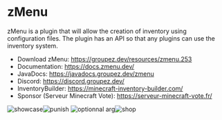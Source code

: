 # zMenu

zMenu is a plugin that will allow the creation of inventory using configuration files. The plugin has an API so that any plugins can use the inventory system.

* Download zMenu: https://groupez.dev/resources/zmenu.253
* Documentation: https://docs.zmenu.dev/
* JavaDocs: https://javadocs.groupez.dev/zmenu
* Discord: https://discord.groupez.dev/
* InventoryBuilder: https://minecraft-inventory-builder.com/
* Sponsor (Serveur Minecraft Vote): https://serveur-minecraft-vote.fr/

![showcase](https://img.groupez.dev/zmenu/showcase.gif)![punish](https://img.groupez.dev/zmenu/punishv2.gif)
![optionnal arg](https://img.groupez.dev/zmenu/ao.gif)![shop](https://img.groupez.dev/zmenu/shop.gif)
